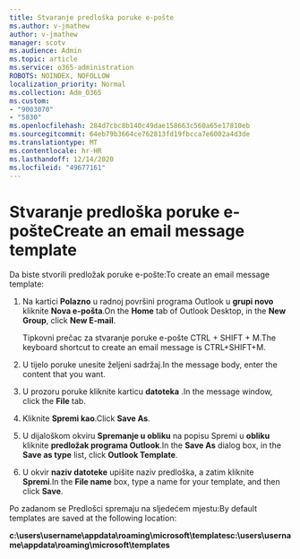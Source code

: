 ```yaml
---
title: Stvaranje predloška poruke e-pošte
ms.author: v-jmathew
author: v-jmathew
manager: scotv
ms.audience: Admin
ms.topic: article
ms.service: o365-administration
ROBOTS: NOINDEX, NOFOLLOW
localization_priority: Normal
ms.collection: Adm_O365
ms.custom:
- "9003070"
- "5830"
ms.openlocfilehash: 284d7cbc8b140c49dae158663c560a65e17810eb
ms.sourcegitcommit: 64eb79b3664ce762813fd19fbcca7e6002a4d3de
ms.translationtype: MT
ms.contentlocale: hr-HR
ms.lasthandoff: 12/14/2020
ms.locfileid: "49677161"
---
```

# <a name="create-an-email-message-template"></a><span data-ttu-id="e91b3-102">Stvaranje predloška poruke e-pošte</span><span class="sxs-lookup"><span data-stu-id="e91b3-102">Create an email message template</span></span>

<span data-ttu-id="e91b3-103">Da biste stvorili predložak poruke e-pošte:</span><span class="sxs-lookup"><span data-stu-id="e91b3-103">To create an email message template:</span></span>

1. <span data-ttu-id="e91b3-104">Na kartici **Polazno** u radnoj površini programa Outlook u **grupi novo** kliknite **Nova e-pošta**.</span><span class="sxs-lookup"><span data-stu-id="e91b3-104">On the **Home** tab of Outlook Desktop, in the **New Group**, click **New E-mail**.</span></span>

    <span data-ttu-id="e91b3-105">Tipkovni prečac za stvaranje poruke e-pošte CTRL + SHIFT + M.</span><span class="sxs-lookup"><span data-stu-id="e91b3-105">The keyboard shortcut to create an email message is CTRL+SHIFT+M.</span></span>

2. <span data-ttu-id="e91b3-106">U tijelo poruke unesite željeni sadržaj.</span><span class="sxs-lookup"><span data-stu-id="e91b3-106">In the message body, enter the content that you want.</span></span>
3. <span data-ttu-id="e91b3-107">U prozoru poruke kliknite karticu **datoteka** .</span><span class="sxs-lookup"><span data-stu-id="e91b3-107">In the message window, click the **File** tab.</span></span>
4. <span data-ttu-id="e91b3-108">Kliknite **Spremi kao**.</span><span class="sxs-lookup"><span data-stu-id="e91b3-108">Click **Save As**.</span></span>
5. <span data-ttu-id="e91b3-109">U dijaloškom okviru **Spremanje u obliku** na popisu Spremi u **obliku** kliknite **predložak programa Outlook**.</span><span class="sxs-lookup"><span data-stu-id="e91b3-109">In the **Save As** dialog box, in the **Save as type** list, click **Outlook Template**.</span></span>
6. <span data-ttu-id="e91b3-110">U okvir **naziv datoteke** upišite naziv predloška, a zatim kliknite **Spremi**.</span><span class="sxs-lookup"><span data-stu-id="e91b3-110">In the **File name** box, type a name for your template, and then click **Save**.</span></span>

<span data-ttu-id="e91b3-111">Po zadanom se Predlošci spremaju na sljedećem mjestu:</span><span class="sxs-lookup"><span data-stu-id="e91b3-111">By default templates are saved at the following location:</span></span>

<span data-ttu-id="e91b3-112">**c:\users\username\appdata\roaming\microsoft\templates**</span><span class="sxs-lookup"><span data-stu-id="e91b3-112">**c:\users\username\appdata\roaming\microsoft\templates**</span></span>
